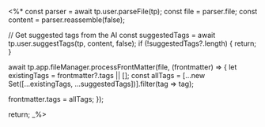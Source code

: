 <%*
const parser = await tp.user.parseFile(tp);
const file = parser.file;
const content = parser.reassemble(false);

// Get suggested tags from the AI
const suggestedTags = await tp.user.suggestTags(tp, content, false);
if (!suggestedTags?.length) {
  return;
}

await tp.app.fileManager.processFrontMatter(file, (frontmatter) => {
  let existingTags = frontmatter?.tags || [];
  const allTags = [...new Set([...existingTags, ...suggestedTags])].filter(tag => tag);

  frontmatter.tags = allTags;
});

return;
_%>
